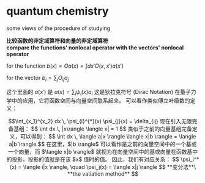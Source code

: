 # quantum chemistry
some views of the procedure of studying

**比较函数的非定域算符和向量的非定域算符**\
**compare the functions' nonlocal operator with the vectors' nonlocal operator**  

for the function
$b(x)=Oa(x)=\int dx' O(x, x')a(x')$

for the vector
$b_i = \sum_j O_{ij} a_j$

这个里面的
$a(x')$
是
$a(x) = \sum_{i} \psi_{i}(x) a_{i}$
这是狄拉克符号 (Dirac Notation) 在量子力学中的应用，它将函数空间与向量空间联系起来。
可以看作类似傅立叶级数的定义：
```math
\int_{x_1}^{x_2} dx \, \psi_{i}^{*}(x) \psi_{j}(x) = \delta_{ij}
现在引入无限完备基组：
$$
\int dx \, |x\rangle \langle x| = 1
$$
类似于之前的向量基组完备定义，可以得到：
$$
\int dx \, \langle a|x \rangle \langle x|b \rangle = \langle a|b \rangle
$$
在这里，$|b \rangle$ 可以看作是之前的向量空间中的一个基或一个向量，而 $\langle x|b \rangle$ 就视为在向量空间中的基或向量在函数基中的投影，投影的值就是在该 $x$ 值时的值。  

因此，我们有对应关系：
$$
\psi_i^*(x) = \langle i|x \rangle, \quad \psi_j(x) = \langle x|j \rangle
$$


**变分法**\
**the vatiation method**
